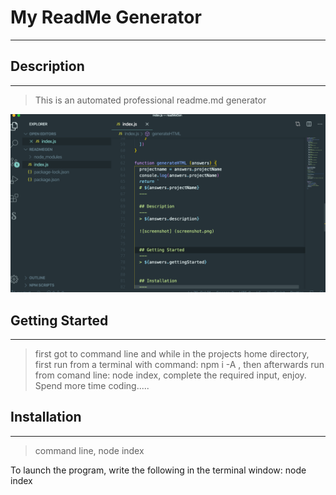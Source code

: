 
  # My ReadMe Generator
  ---

  ## Description
  ---
  > This is an automated professional readme.md generator
  
  ![Alt text](/screenshot.png?raw=true "Screen Shot")
  


  ## Getting Started
  ---
  > first got to command line and while in the projects home directory, first run from a terminal with command: npm i -A , then afterwards run from comand line: node index, complete the required input, enjoy. Spend more time coding.....


  ## Installation
  ---
  > command line, node index

  To launch the program, write the following in the terminal window:
  node index
  
  
  
